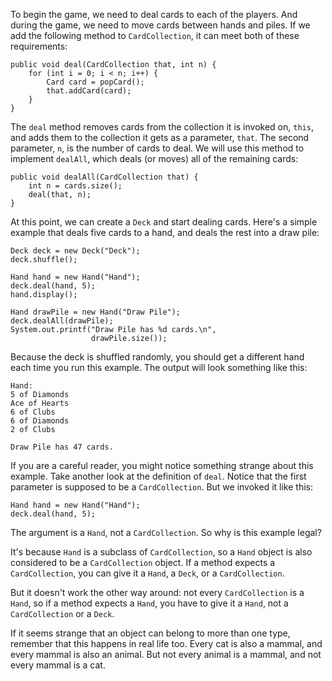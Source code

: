 To begin the game, we need to deal cards to each of the players. And during the game, we need to move cards between hands and piles. If we add the following method to `CardCollection`, it can meet both of these requirements:

```code
public void deal(CardCollection that, int n) {
    for (int i = 0; i < n; i++) {
        Card card = popCard();
        that.addCard(card);
    }
}
```

The `deal` method removes cards from the collection it is invoked on, `this`, and adds them to the collection it gets as a parameter, `that`. The second parameter, `n`, is the number of cards to deal. We will use this method to implement `dealAll`, which deals (or moves) all of the remaining cards:

```code
public void dealAll(CardCollection that) {
    int n = cards.size();
    deal(that, n);
}
```

At this point, we can create a `Deck` and start dealing cards. Here's a simple example that deals five cards to a hand, and deals the rest into a draw pile:

```code
Deck deck = new Deck("Deck");
deck.shuffle();

Hand hand = new Hand("Hand");
deck.deal(hand, 5);
hand.display();

Hand drawPile = new Hand("Draw Pile");
deck.dealAll(drawPile);
System.out.printf("Draw Pile has %d cards.\n",
                  drawPile.size());
```

Because the deck is shuffled randomly, you should get a different hand each time you run this example. The output will look something like this:

```code
Hand:
5 of Diamonds
Ace of Hearts
6 of Clubs
6 of Diamonds
2 of Clubs

Draw Pile has 47 cards.
```

If you are a careful reader, you might notice something strange about this example. Take another look at the definition of `deal`. Notice that the first parameter is supposed to be a `CardCollection`. But we invoked it like this:

```code
Hand hand = new Hand("Hand");
deck.deal(hand, 5);
```

The argument is a `Hand`, not a `CardCollection`. So why is this example legal?

It's because `Hand` is a subclass of `CardCollection`, so a `Hand` object is also considered to be a `CardCollection` object. If a method expects a `CardCollection`, you can give it a `Hand`, a `Deck`, or a `CardCollection`.

But it doesn't work the other way around: not every `CardCollection` is a `Hand`, so if a method expects a `Hand`, you have to give it a `Hand`, not a `CardCollection` or a `Deck`.

If it seems strange that an object can belong to more than one type, remember that this happens in real life too. Every cat is also a mammal, and every mammal is also an animal. But not every animal is a mammal, and not every mammal is a cat.